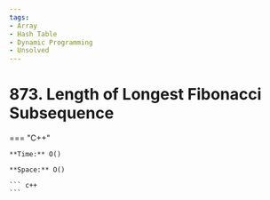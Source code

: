 ```yaml
---
tags:
- Array
- Hash Table
- Dynamic Programming
- Unsolved
---
```



# 873. Length of Longest Fibonacci Subsequence

=== "C++"

    **Time:** O()

    **Space:** O()

    ``` c++
    ```